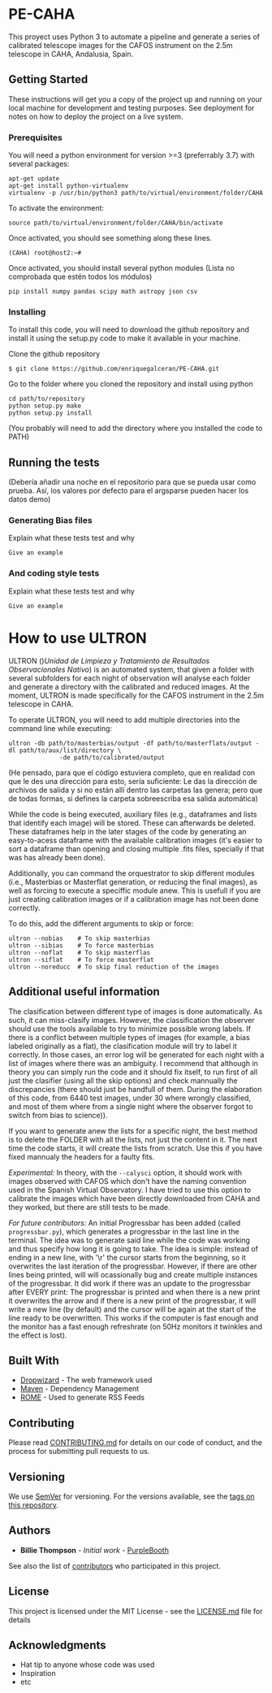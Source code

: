# PE-CAHA

This proyect uses Python 3 to automate a pipeline and generate a series of calibrated telescope images for the CAFOS instrument on the 2.5m telescope in CAHA, Andalusia, Spain.

## Getting Started

These instructions will get you a copy of the project up and running on your local machine for development and testing purposes. See deployment for notes on how to deploy the project on a live system.

### Prerequisites

You will need a python environment for version >=3 (preferrably 3.7) with several packages:

```
apt-get update
apt-get install python-virtualenv
virtualenv -p /usr/bin/python3 path/to/virtual/environment/folder/CAHA
```

To activate the environment:
```
source path/to/virtual/environment/folder/CAHA/bin/activate
```

Once activated, you should see something along these lines.
```
(CAHA) root@host2:~#
```

Once activated, you should install several python modules (Lista no comprobada que estén todos los módulos)

```
pip install numpy pandas scipy math astropy json csv
```

### Installing

To install this code, you will need to download the github repository and install it using the setup.py code to make it available in your machine.

Clone the github repository

```
$ git clone https://github.com/enriquegalceran/PE-CAHA.git
```

Go to the folder where you cloned the repository and install using python

```
cd path/to/repository
python setup.py make
python setup.py install
```
(You probably will need to add the directory where you installed the code to PATH)

## Running the tests

(Debería añadir una noche en el repositorio para que se pueda usar como prueba. Así, los valores por defecto para el argsparse pueden hacer los datos demo)

### Generating Bias files

Explain what these tests test and why

```
Give an example
```

### And coding style tests

Explain what these tests test and why

```
Give an example
```

# How to use ULTRON

ULTRON ()_Unidad de Limpieza y Tratamiento de Resultados Observacionales Nativo_) is an automated system, that given a folder with several subfolders for each night of observation will analyse each folder and generate a directory with the calibrated and reduced images. At the moment, ULTRON is made specifically for the CAFOS instrument in the 2.5m telescope in CAHA.

To operate ULTRON, you will need to add multiple directories into the command line while executing:

```
ultron -db path/to/masterbias/output -df path/to/masterflats/output -dl path/to/aux/list/directory \
              -de path/to/calibrated/output
```

(He pensado, para que el código estuviera completo, que en realidad con que le des una dirección para esto, sería suficiente: Le das la dirección de archivos de salida y si no están allí dentro las carpetas las genera; pero que de todas formas, si defines la carpeta sobreescriba esa salida automática)

While the code is being executed, auxiliary files (e.g., dataframes and lists that identify each image) will be stored. These can afterwards be deleted. These dataframes help in the later stages of the code by generating an easy-to-acess dataframe with the available calibration images (it's easier to sort a dataframe than opening and closing multiple .fits files, specially if that was has already been done).

Additionally, you can command the orquestrator to skip different modules (i.e., Masterbias or  Masterflat generation, or reducing the final images), as well as forcing to execute a speciffic module anew. This is usefull if you are just creating calibration images or if a calibration image has not been done correctly.

To do this, add the different arguments to skip or force:

```
ultron --nobias    # To skip masterbias
ultron --sibias    # To force masterbias
ultron --noflat    # To skip masterflas
ultron --siflat    # To force masterflat
ultron --noreducc  # To skip final reduction of the images
```

## Additional useful information

The clasification between different type of images is done automatically. As such, it can miss-clasify images. However, the classification the observer should use the tools available to try to minimize possible wrong labels. If there is a conflict between multiple types of images (for example, a bias labeled originally as a flat), the clasification module will try to label it correctly. In those cases, an error log will be generated for each night with a list of images where there was an ambiguity. I recommend that although in theory you can simply run the code and it should fix itself, to run first of all just the clasifier (using all the skip options) and check mannually the discrepancies (there should just be handfull of them. During the elaboration of this code, from 6440 test images, under 30 where wrongly classified, and most of them where from a single night where the observer forgot to switch from bias to science)).

If you want to generate anew the lists for a specific night, the best method is to delete the FOLDER with all the lists, not just the content in it. The next time the code starts, it will create the lists from scratch. Use this if you have fixed mannualy the headers for a faulty fits.

_Experimental:_ In theory, with the ```--calysci``` option, it should work with images observed with CAFOS which don't have the naming convention used in the Spanish Virtual Observatory. I have tried to use this option to calibrate the images which have been directly downloaded from CAHA and they worked, but there are still tests to be made.

_For future contributors:_ An initial Progressbar has been added (called ```progressbar.py```), which generates a progressbar in the last line in the terminal. The idea was to generate said line while the code was working and thus specify how long it is going to take. The idea is simple: instead of ending in a new line, with '\r' the cursor starts from the beginning, so it overwrites the last iteration of the progressbar. However, if there are other lines being printed, will will ocassionally bug and create multiple instances of the progressbar. It did work if there was an update to the progressbar after EVERY print: The progressbar is printed and when there is a new print it overwrites the arrow and if there is a new print of the progressbar, it will write a new line (by default) and the cursor will be again at the start of the line ready to be overwritten. This works if the computer is fast enough and the monitor has a fast enough refreshrate (on 50Hz monitors it twinkles and the effect is lost).

## Built With

* [Dropwizard](http://www.dropwizard.io/1.0.2/docs/) - The web framework used
* [Maven](https://maven.apache.org/) - Dependency Management
* [ROME](https://rometools.github.io/rome/) - Used to generate RSS Feeds

## Contributing

Please read [CONTRIBUTING.md](https://gist.github.com/PurpleBooth/b24679402957c63ec426) for details on our code of conduct, and the process for submitting pull requests to us.

## Versioning

We use [SemVer](http://semver.org/) for versioning. For the versions available, see the [tags on this repository](https://github.com/your/project/tags). 

## Authors

* **Billie Thompson** - *Initial work* - [PurpleBooth](https://github.com/PurpleBooth)

See also the list of [contributors](https://github.com/your/project/contributors) who participated in this project.

## License

This project is licensed under the MIT License - see the [LICENSE.md](LICENSE.md) file for details

## Acknowledgments

* Hat tip to anyone whose code was used
* Inspiration
* etc
